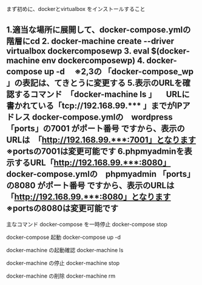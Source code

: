 まず初めに、dockerとvirtualbox をインストールすること

1.適当な場所に展開して、docker-compose.ymlの階層にcd
2. docker-machine create --driver virtualbox dockercomposewp
3. eval $(docker-machine env dockercomposewp)
4. docker-compose up -d
　※2,3の 「docker-compose_wp 」の表記は、てきとうに変更する
5.表示のURLを確認するコマンド　「docker-machine ls 」
　URLに書かれている「tcp://192.168.99.*** 」までがIPアドレス
 docker-compose.ymlの　wordpress 「ports」の7001 がポート番号
 ですから、表示のURLは　「http://192.168.99.***:7001」となります
 ※portsの7001は変更可能です
6.phpmyadminを表示するURL「http://192.168.99.***:8080」 
 docker-compose.ymlの　phpmyadmin 「ports」の8080 がポート番号
 ですから、表示のURLは　「http://192.168.99.***:8080」となります
 ※portsの8080は変更可能です
　
---------------
主なコマンド
docker-compose を一時停止
 docker-compose stop
 
docker-compose 起動
 docker-compose up -d

docker-machine の起動確認
 docker-machine ls

docker-machine の停止
 docker-machine stop

docker-machine の削除
 docker-machine rm


